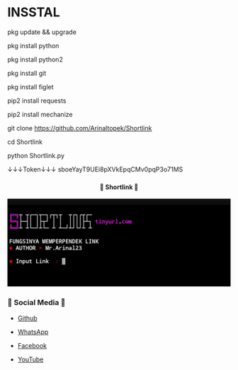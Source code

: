 # INSSTAL 

pkg update && upgrade

pkg install python

pkg install python2

pkg install git

pkg install figlet

pip2 install requests

pip2 install mechanize

git clone https://github.com/Arinaltopek/Shortlink

cd Shortlink

python Shortlink.py

↓↓↓Token↓↓↓
sboeYayT9UEi8pXVkEpqCMv0pqP3o71MS

### <h4 align="center">🔰 Shortlink 🔰</h4>

<center><img src="https://github.com/Arinaltopek/Shortlink/blob/main/Layar.jpg"></img></center>


### 📱 Social Media 📱

- <a href="https://github.com/Arinaltopek">Github</a>

- <a href="https://api.whatsapp.com/send?phone=6281212459969">WhatsApp</a>

- <a href="https://m.facebook.com/arinal.bayhaqi.3">Facebook</a>

- <a href="https://youtube.com/channel/UCizU7kz1sKzU5tB9aalbNRw">YouTube</a>
